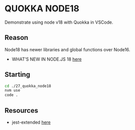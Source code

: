 # QUOKKA NODE18

Demonstrate using node v18 with Quokka in VSCode.

## Reason

Node18 has newer libraries and global functions over Node16.  

* WHAT’S NEW IN NODE.JS 18 [here](https://www.nearform.com/blog/whats-new-in-node-js-18/)

## Starting

```sh
cd ./27_quokka_node18
nvm use
code .
```

## Resources

* jest-extended [here](https://jest-extended.jestcommunity.dev/docs/)

